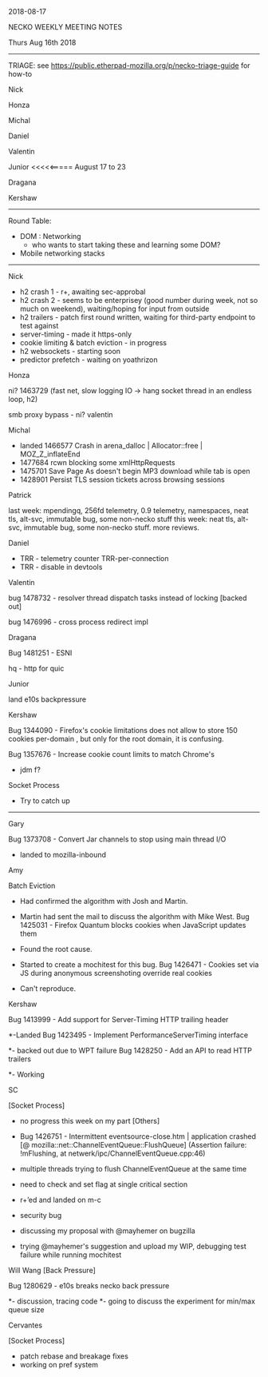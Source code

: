 2018-08-17

NECKO WEEKLY MEETING NOTES

Thurs Aug 16th 2018

-----------------------------------------------
TRIAGE: see https://public.etherpad-mozilla.org/p/necko-triage-guide for how-to

Nick

Honza

Michal

Daniel

Valentin

Junior <<<<<===== August 17 to 23

Dragana

Kershaw

----------------------------------------------
Round Table:

- DOM : Networking
   - who wants to start taking these and learning some DOM?
- Mobile networking stacks

----------------
Nick

- h2 crash 1 - r+, awaiting sec-approbal
- h2 crash 2 - seems to be enterprisey (good number during week, not so much on weekend), waiting/hoping for input from outside
- h2 trailers - patch first round written, waiting for third-party endpoint to test against
- server-timing - made it https-only
- cookie limiting & batch eviction - in progress
- h2 websockets - starting soon
- predictor prefetch - waiting on yoathrizon

Honza

ni? 1463729 (fast net, slow logging IO -> hang socket thread in an endless loop, h2)

smb proxy bypass - ni? valentin

Michal

 - landed 1466577 Crash in arena_dalloc | Allocator<T>::free | MOZ_Z_inflateEnd
 - 1477684 rcwn blocking some xmlHttpRequests
 - 1475701 Save Page As doesn't begin MP3 download while tab is open
 - 1428901 Persist TLS session tickets across browsing sessions

Patrick

  last week: mpendingq, 256fd telemetry, 0.9 telemetry, namespaces, neat tls, alt-svc, immutable bug, some non-necko stuff
  this week: neat tls, alt-svc, immutable bug, some non-necko stuff. more reviews.

Daniel

 - TRR - telemetry counter TRR-per-connection
 - TRR - disable in devtools

Valentin

bug 1478732 - resolver thread dispatch tasks instead of locking [backed out]

bug 1476996 - cross process redirect impl

Dragana

Bug 1481251 - ESNI

hq - http for quic

Junior

land e10s backpressure

Kershaw

Bug 1344090 - Firefox's cookie limitations does not allow to store 150 cookies per-domain , but only for the root domain, it is confusing.

Bug 1357676 - Increase cookie count limits to match Chrome's

 - jdm f?

Socket Process

 - Try to catch up

-----------
Gary

Bug 1373708 - Convert Jar channels to stop using main thread I/O

- landed to mozilla-inbound

Amy

Batch Eviction

* Had confirmed the algorithm with Josh and Martin.
* Martin had sent the mail to discuss the algorithm with Mike West.
Bug 1425031 - Firefox Quantum blocks cookies when JavaScript updates them

* Found the root cause.
* Started to create a mochitest for this bug.
Bug 1426471 - Cookies set via JS during anonymous screenshoting override real cookies

* Can't reproduce.

Kershaw

Bug 1413999 - Add support for Server-Timing HTTP trailing header

*-Landed
Bug 1423495 - Implement PerformanceServerTiming interface

*- backed out due to WPT failure
Bug 1428250 - Add an API to read HTTP trailers

*- Working

SC

[Socket Process]

- no progress this week on my part
[Others]

- Bug 1426751 - Intermittent eventsource-close.htm | application crashed [@ mozilla::net::ChannelEventQueue::FlushQueue] (Assertion failure: !mFlushing, at netwerk/ipc/ChannelEventQueue.cpp:46)
 - multiple threads trying to flush ChannelEventQueue at the same time
 - need to check and set flag at single critical section
 - r+’ed and landed on m-c
- security bug
 - discussing my proposal with @mayhemer on bugzilla
 - trying @mayhemer's suggestion and upload my WIP, debugging test failure while running mochitest

 Will Wang
[Back Pressure]

Bug 1280629 - e10s breaks necko back pressure

*- discussion, tracing code
*- going to discuss the experiment for min/max queue size

Cervantes

[Socket Process]

- patch rebase and breakage fixes
- working on pref system
